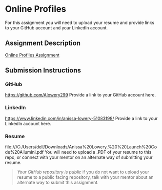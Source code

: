 # Online Profiles
For this assignment you will need to upload your resume and provide links to your GitHub account and your LinkedIn account.

## Assignment Description
[Online Profiles Assignment](https://education.launchcode.org/liftoff/modules/assignments/online-profiles)

## Submission Instructions
 
### GitHub
https://github.com/Alowery299
Provide a link to your GitHub account here.
 
### LinkedIn
https://www.linkedin.com/in/anissa-lowery-51083198/
Provide a link to your LinkedIn account here.

### Resume
file:///C:/Users/dell/Downloads/Anissa%20Lowery,%20%20Launch%20Code%20Allumini.pdf
You will need to upload a .PDF of your resume to this repo, or connect with your mentor on an alternate way of submitting your resume.

> *Your GitHub repository is public* if you do not want to upload your resume to a public facing repository, talk with your mentor about an alternate way to submit this assignment.
